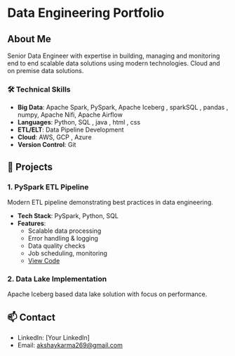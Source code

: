 # Data Engineering Portfolio

## About Me
Senior Data Engineer with expertise in building, managing and monitoring end to end scalable data solutions using modern technologies. Cloud and on premise data solutions.

### 🛠 Technical Skills
- **Big Data**: Apache Spark, PySpark, Apache Iceberg , sparkSQL , pandas , numpy, Apache Nifi, Apache Airflow
- **Languages**: Python, SQL , java , html , css
- **ETL/ELT**: Data Pipeline Development
- **Cloud**: AWS, GCP , Azure
- **Version Control**: Git

## 📂 Projects

### 1. PySpark ETL Pipeline
Modern ETL pipeline demonstrating best practices in data engineering.
- **Tech Stack**: PySpark, Python, SQL
- **Features**: 
  - Scalable data processing
  - Error handling & logging
  - Data quality checks
  - Job scheduling, monitoring
  - [View Code](./projects/etl_pipeline)

### 2. Data Lake Implementation 
Apache Iceberg based data lake solution with focus on performance.

## 📫 Contact
- LinkedIn: [Your LinkedIn]
- Email: akshaykarma269@gmail.com
